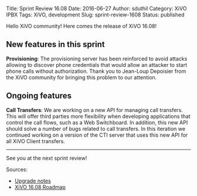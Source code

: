 Title: Sprint Review 16.08
Date: 2016-06-27
Author: sduthil
Category: XiVO IPBX
Tags: XiVO, development
Slug: sprint-review-1608
Status: published

Hello XiVO community! Here comes the release of XiVO 16.08!

New features in this sprint
---------------------------

**Provisioning**: The provisioning server has been reinforced to avoid attacks allowing to discover phone credentials that would allow an attacker to start phone calls without authorization. Thank you to Jean-Loup Depoisier from the XiVO community for bringing this problem to our attention.


Ongoing features
----------------

**Call Transfers**: We are working on a new API for managing call transfers. This will offer third parties more flexibility when developing applications that control the call flows, such as a Web Switchboard. In addition, this new API should solve a number of bugs related to call transfers. In this iteration we continued working on a version of the CTI server that uses this new API for all XiVO Client transfers.

---

See you at the next sprint review!

Sources:

* [Upgrade notes](http://documentation.xivo.io/en/latest/upgrade/upgrade.html#upgrade-notes)
* [XiVO 16.08 Roadmap](http://projects.xivo.io/versions/244)
